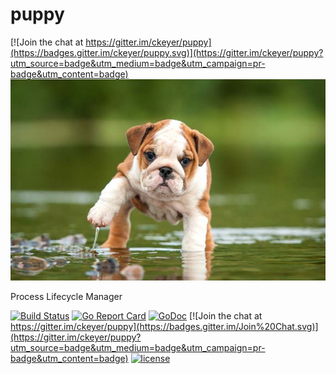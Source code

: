 # puppy

[![Join the chat at https://gitter.im/ckeyer/puppy](https://badges.gitter.im/ckeyer/puppy.svg)](https://gitter.im/ckeyer/puppy?utm_source=badge&utm_medium=badge&utm_campaign=pr-badge&utm_content=badge)
![](./puppy.jpg)

Process Lifecycle Manager


[![Build Status](https://travis-ci.org/ckeyer/puppy.png?branch=master)](https://travis-ci.org/ckeyer/puppy)
[![Go Report Card](https://goreportcard.com/badge/github.com/ckeyer/puppy)](https://goreportcard.com/report/github.com/ckeyer/puppy)
[![GoDoc](https://godoc.org/github.com/ckeyer/puppy?status.png)](http://godoc.org/github.com/ckeyer/puppy)
[![Join the chat at https://gitter.im/ckeyer/puppy](https://badges.gitter.im/Join%20Chat.svg)](https://gitter.im/ckeyer/puppy?utm_source=badge&utm_medium=badge&utm_campaign=pr-badge&utm_content=badge)
[![license](https://img.shields.io/badge/license-GPL%20V3.0-blue.svg?maxAge=2592000)](https://github.com/ckeyer/puppy/blob/master/LICENSE)
